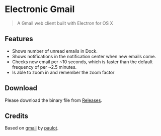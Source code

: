 # Electronic Gmail

> A Gmail web client built with Electron for OS X

## Features

- Shows number of unread emails in Dock.
- Shows notifications in the notification center when new emails come.
- Checks new email per ~10 seconds, which is faster than the default frequency of per ~2.5 minutes.
- Is able to zoom in and remember the zoom factor

## Download

Please download the binary file from [Releases](https://github.com/764664/electronic-gmail/releases).

## Credits

Based on [gmail](https://github.com/paulot/gmail) by [paulot](https://github.com/paulot).